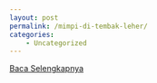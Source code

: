 ```yaml
---
layout: post
permalink: /mimpi-di-tembak-leher/
categories:
    - Uncategorized
---
```


[Baca Selengkapnya](/10)